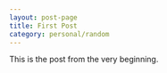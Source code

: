 ```yaml
---
layout: post-page
title: First Post
category: personal/random
---
```


This is the post from the very beginning.
